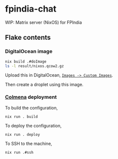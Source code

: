 # fpindia-chat

WIP: Matrix server (NixOS) for FPIndia

## Flake contents

### DigitalOcean image

```sh
nix build .#doImage
ls -l result/nixos.qcow2.gz
```

Upload this in DigitalOcean, [`Images -> Custom Images`](https://cloud.digitalocean.com/images/custom_images).

Then create a droplet using this image.

### [Colmena](https://github.com/zhaofengli/colmena) deployment

To build the configuration,

```
nix run . build
```

To deploy the configuration,

```
nix run . deploy
```

To SSH to the machine,

```
nix run .#ssh
```
